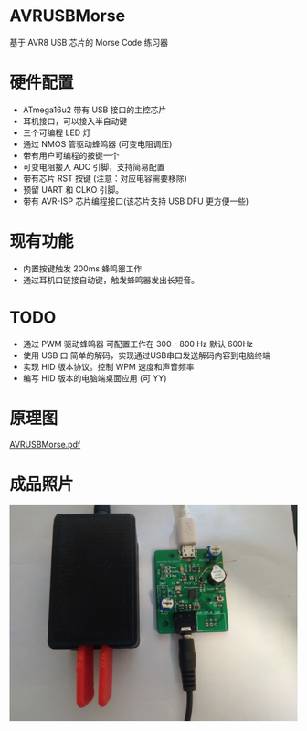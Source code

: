 # AVRUSBMorse

基于 AVR8 USB 芯片的 Morse Code 练习器


# 硬件配置

+ ATmega16u2 带有 USB 接口的主控芯片
+ 耳机接口，可以接入半自动键
+ 三个可编程 LED 灯
+ 通过 NMOS 管驱动蜂鸣器 (可变电阻调压)
+ 带有用户可编程的按键一个
+ 可变电阻接入 ADC 引脚，支持简易配置
+ 带有芯片 RST 按键 (注意：对应电容需要移除)
+ 预留 UART 和 CLKO 引脚。
+ 带有 AVR-ISP 芯片编程接口(该芯片支持 USB DFU 更方便一些)

# 现有功能

+ 内置按键触发 200ms 蜂鸣器工作
+ 通过耳机口链接自动键，触发蜂鸣器发出长短音。

# TODO

+ 通过 PWM 驱动蜂鸣器 可配置工作在 300 - 800 Hz 默认 600Hz
+ 使用 USB 口 简单的解码，实现通过USB串口发送解码内容到电脑终端
+ 实现 HID 版本协议。控制 WPM 速度和声音频率
+ 编写 HID 版本的电脑端桌面应用 (可 YY)

# 原理图
[AVRUSBMorse.pdf](/schematic/AVRUSBMorse.pdf)

# 成品照片

![PCB](/PCB.jpg)
